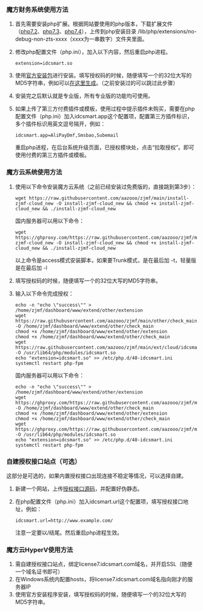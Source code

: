 ### 魔方财务系统使用方法
1. 首先需要安装php扩展。根据网站要使用的php版本，下载扩展文件（[php7.2](https://raw.githubusercontent.com/aazooo/zjmf/main/ext/php7.2/idcsmart.so)、[php7.3](https://raw.githubusercontent.com/aazooo/zjmf/main/ext/php7.3/idcsmart.so)、[php7.4](https://raw.githubusercontent.com/aazooo/zjmf/main/ext/php7.4/idcsmart.so)），上传到php安装目录 /lib/php/extensions/no-debug-non-zts-xxxx（xxxx为一串数字）文件夹里面。

2. 修改php配置文件（php.ini），加入以下内容，然后重启php进程。

   ```
   extension=idcsmart.so
   ```

3. 使用[官方安装包](https://github.com/aazooo/zjmf-manger-decoded)进行安装。填写授权码的时候，随便填写一个的32位大写的MD5字符串，例如可以[在这里生成](https://md5jiami.bmcx.com/)。（之前安装过的可以跳过此步骤）

4. 安装完之后默认就是专业版，所有专业版的功能均可使用。

5. 如果上传了第三方付费插件或模板，使用过程中提示插件未购买，需要在php配置文件（php.ini）加入idcsmart.app这个配置项，配置第三方插件标识，多个插件标识用英文逗号隔开，例如：

   ```
   idcsmart.app=AliPayDmf,Smsbao,Subemail
   ```

   重启php进程，在后台系统升级页面，已授权模块处，点击“拉取授权”。即可使用付费的第三方插件或模板。

### 魔方云系统使用方法

1. 使用以下命令安装魔方云系统（之前已经安装过免费版的，直接跳到第3步）：

   ```shell
   wget https://raw.githubusercontent.com/aazooo/zjmf/main/install-zjmf-cloud_new -O install-zjmf-cloud_new && chmod +x install-zjmf-cloud_new && ./install-zjmf-cloud_new
   ```

   国内服务器可以用以下命令：

   ```shell
   wget https://ghproxy.com/https://raw.githubusercontent.com/aazooo/zjmf/main/install-zjmf-cloud_new -O install-zjmf-cloud_new && chmod +x install-zjmf-cloud_new && ./install-zjmf-cloud_new
   ```

   以上命令是access模式安装脚本，如果要Trunk模式，是在最后加 -t，轻量版是在最后加 -l

2. 填写授权码的时候，随便填写一个的32位大写的MD5字符串。

3. 输入以下命令完成授权：

   ```
   echo -n "echo \"success\"" > /home/zjmf/dashboard/www/extend/other/extension
   wget https://raw.githubusercontent.com/aazooo/zjmf/main/other/check_main -O /home/zjmf/dashboard/www/extend/other/check_main
   chmod +x /home/zjmf/dashboard/www/extend/other/extension
   chmod +x /home/zjmf/dashboard/www/extend/other/check_main
   wget https://raw.githubusercontent.com/aazooo/zjmf/main/ext/cloud/idcsmart.so -O /usr/lib64/php/modules/idcsmart.so
   echo "extension=idcsmart.so" >> /etc/php.d/40-idcsmart.ini
   systemctl restart php-fpm
   ```
   
   国内服务器可以用以下命令：
   
   ```
   echo -n "echo \"success\"" > /home/zjmf/dashboard/www/extend/other/extension
   wget https://ghproxy.com/https://raw.githubusercontent.com/aazooo/zjmf/main/other/check_main -O /home/zjmf/dashboard/www/extend/other/check_main
   chmod +x /home/zjmf/dashboard/www/extend/other/extension
   chmod +x /home/zjmf/dashboard/www/extend/other/check_main
   wget https://ghproxy.com/https://raw.githubusercontent.com/aazooo/zjmf/main/ext/cloud/idcsmart.so -O /usr/lib64/php/modules/idcsmart.so
   echo "extension=idcsmart.so" >> /etc/php.d/40-idcsmart.ini
   systemctl restart php-fpm
   ```

### 自建授权接口站点（可选）

这部分是可选的，如果内置授权接口出现连接不稳定等情况，可以选择自建。

1. 新建一个网站，上传[授权接口源码](https://raw.githubusercontent.com/aazooo/zjmf/main/zjmf_auth_api.zip)，并配置好伪静态。

2. 在php配置文件（php.ini）加入idcsmart.url这个配置项，填写授权接口地址，例如：

   ```
   idcsmart.url=http://www.example.com/
   ```

   注意一定要以/结尾。然后重启php进程生效。

### 魔方云HyperV使用方法

1. 需自建授权接口站点，绑定license7.idcsmart.com域名，并开启SSL（随便一个域名证书即可）
2. 在Windows系统内配置hosts，将license7.idcsmart.com域名指向刚才的服务器IP
3. 使用官方安装程序安装，填写授权码的时候，随便填写一个的32位大写的MD5字符串。
